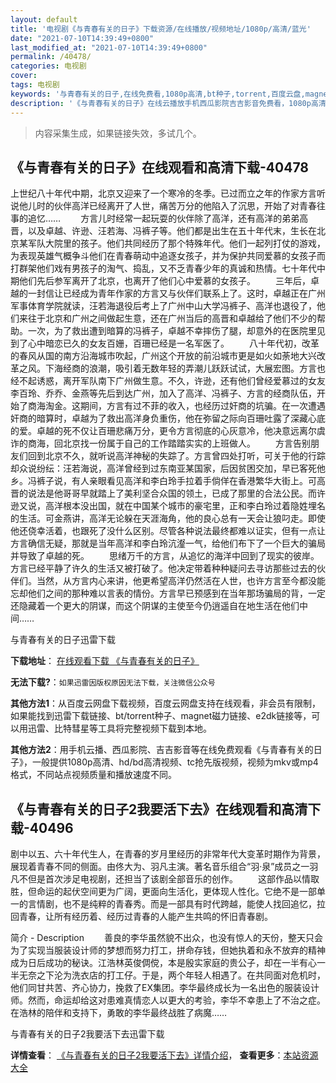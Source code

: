 ```yaml
---
layout: default
title: '电视剧《与青春有关的日子》下载资源/在线播放/视频地址/1080p/高清/蓝光'
date: "2021-07-10T14:39:49+0800"
last_modified_at: "2021-07-10T14:39:49+0800"
permalink: /40478/
categories: 电视剧
cover:
tags: 电视剧
keywords: '与青春有关的日子,在线免费看,1080p高清,bt种子,torrent,百度云盘,magnet,磁力链,迅雷下载资源'
description: '《与青春有关的日子》在线云播放手机西瓜影院吉吉影音免费看，1080p高清bd/hd未删减完整版和tc抢先枪版，mkv/mp4格式，附带bt/torrent种子、magnet/磁力链、百度云盘、网盘资源迅雷下载链接'
---
```


>内容采集生成，如果链接失效，多试几个。


## 《与青春有关的日子》在线观看和高清下载-40478

上世纪八十年代中期，北京又迎来了一个寒冷的冬季。已过而立之年的作家方言听说他儿时的伙伴高洋已经离开了人世，痛苦万分的他陷入了沉思，开始了对青春往事的追忆…… 　　方言儿时经常一起玩耍的伙伴除了高洋，还有高洋的弟弟高晋，以及卓越、许逊、汪若海、冯裤子等。他们都是出生在五十年代末，生长在北京某军队大院里的孩子。他们共同经历了那个特殊年代。他们一起列打仗的游戏，为表现英雄气概争斗他们在青春萌动中追逐女孩子，并为保护共同爱慕的女孩子而打群架他们戏有男孩子的淘气、捣乱，又不乏青春少年的真诚和热情。七十年代中期他们先后参军离开了北京，也离开了他们心中爱慕的女孩子。 　　三年后，卓越的一封信让已经成为青年作家的方言又与伙伴们联系上了。这时，卓越正在广州军事体育学院就读，汪若海退役后考上了广州中山大学冯裤子、高洋也退役了，他们来往于北京和广州之间做起生意，还在广州当后的高晋和卓越给了他们不少的帮助。一次，为了救出遭到暗算的冯裤子，卓越不幸摔伤了腿，却意外的在医院里见到了心中暗恋已久的女友百姗，百珊已经是一名军医了。 　　八十年代初，改革的春风从国的南方沿海城市吹起，广州这个开放的前沿城市更是如火如荼地大兴改革之风。下海经商的浪潮，吸引着无数年轻的弄潮儿跃跃试试，大展宏图。方言也经不起诱惑，离开军队南下广州做生意。不久，许逊，还有他们曾经爱慕过的女友李百玲、乔乔、金燕等先后到达广州，加入了高洋、冯裤子、方言的经商队伍，开始了商海淘金。这期间，方言有过不菲的收入，也经历过奸商的坑骗。在一次遭遇奸商的暗算时，卓越为了救出高洋身负重伤，他在弥留之际向百珊吐露了深藏心底的爱。卓越的死不仅让百珊悲痛万分，更令方言彻底的心灰意冷，他决意远离尔虞诈的商海，回北京找一份属于自己的工作踏踏实实的上班做人。 　　方言告别朋友们回到北京不久，就听说高洋神秘的失踪了。方言曾四处打听，可关于他的行踪却众说纷纭：汪若海说，高洋曾经到过东南亚某国家，后因贫困交加，早已客死他乡。冯裤子说，有人亲眼看见高洋和李白玲手拉着手倘佯在香港繁华大街上。可高晋的说法是他哥哥早就踏上了美利坚合众国的领土，已成了那里的合法公民。而许逊又说，高洋根本没出国，就在中国某个城市的豪宅里，正和李白玲过着隐姓埋名的生活。可金燕讲，高洋无论躲在天涯海角，他的良心总有一天会让狼叼走。即使他还侥幸活着，也跟死了没什么区别。尽管各种说法最终都难以证实，但有一点让方言确信无疑，那就是当年高洋和李白玲沆瀣一气，给他们布下了一个巨大的骗局并导致了卓越的死。 　　思绪万千的方言，从追忆的海洋中回到了现实的彼岸。方言已经平静了许久的生活又被打破了。他决定带着种种疑问去寻访那些过去的伙伴们。当然，从方言内心来讲，他更希望高洋仍然活在人世，也许方言至今都没能忘却他们之间的那种难以言表的情份。方言早已预感到在当年那场骗局的背，一定还隐藏着一个更大的阴谋，而这个阴谋的主使至今仍逍遥自在地生活在他们中间……


与青春有关的日子迅雷下载

**下载地址**： [在线观看下载 《与青春有关的日子》](https://www.993dy.com//vod-detail-id-11869.html) 


**无法下载?**：`如果迅雷因版权原因无法下载，关注微信公众号 `

**其他方法1**：从百度云网盘下载视频，百度云网盘支持在线观看，非会员有限制，如果能找到迅雷下载链接、bt/torrent种子、magnet磁力链接、e2dk链接等，可以用迅雷、比特彗星等工具将完整视频下载到本地。

**其他方法2**：用手机云播、西瓜影院、吉吉影音等在线免费观看《与青春有关的日子》，一般提供1080p高清、hd/bd高清视频、tc抢先版视频，视频为mkv或mp4格式，不同站点视频质量和播放速度不同。


## 《与青春有关的日子2我要活下去》在线观看和高清下载-40496

剧中以五、六十年代生人，在青春的岁月里经历的非常年代大变革时期作为背景，展现着青春不同的侧面。由佟大为、羽凡主演。著名音乐组合“羽·泉”成员之一羽凡不但是首次涉足电视剧，还担当了该剧全部音乐的创作。 　　这部作品以情取胜，但命运的起伏空间更为广阔，更面向生活化，更体现人性化。它绝不是一部单一的言情剧，也不是纯粹的青春秀。而是一部具有时代跨越，能使人找回追忆，拉回青春，让所有经历着、经历过青春的人能产生共鸣的怀旧青春剧。<p>简介 - Description 　　善良的李华虽然貌不出众，也没有惊人的天份，整天只会为了实现当服装设计师的梦想而努力打工，拼命存钱，但她执着和永不放弃的精神成为日后成功的秘诀。江浩林英俊倜傥，本是殷实家庭的贵公子，却在一半有心一半无奈之下沦为洗衣店的打工仔。于是，两个年轻人相遇了。在共同面对危机时，他们同甘共苦、齐心协力，挽救了EX集团。李华最终成长为一名出色的服装设计师。然而，命运却给这对患难真情恋人以更大的考验，李华不幸患上了不治之症。在浩林的陪伴和支持下，勇敢的李华最终战胜了病魔……</p>


与青春有关的日子2我要活下去迅雷下载

**详情查看**： [《与青春有关的日子2我要活下去》详情介绍](/movie/40496/)， **查看更多**：[本站资源大全](/movie/t/all/)

